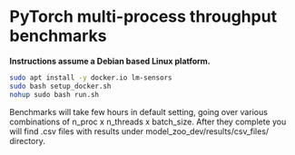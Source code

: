 # PyTorch multi-process throughput benchmarks

**Instructions assume a Debian based Linux platform.**
```bash
sudo apt install -y docker.io lm-sensors
sudo bash setup_docker.sh
nohup sudo bash run.sh
```
Benchmarks will take few hours in default setting, going over various combinations of n_proc x n_threads x batch_size.
After they complete you will find .csv files with results under model_zoo_dev/results/csv_files/ directory. 
